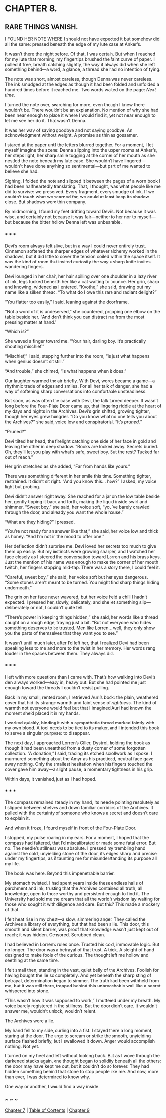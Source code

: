 # CHAPTER 8.

## RARE THINGS VANISH.


I FOUND HER NOTE WHERE I should not have expected it but somehow did all the same: pressed beneath the edge of my lute case at Anker’s.  

It wasn’t there the night before. Of that, I was certain. But when I reached for my lute that morning, my fingertips brushed the faint curve of paper. I pulled it free, breath catching slightly, the way it always did when she left something behind—a word, a glance, a thread she had no intention of tying.  

The note was short, almost careless, though Denna was never careless. The ink smudged at the edges as though it had been folded and unfolded a hundred times before it reached me. Two words waited on the page: *Next time.*  

I turned the note over, searching for more, even though I knew there wouldn’t be. There wouldn’t be an explanation. No mention of why she had been near enough to place it where I would find it, yet not near enough to let me see her do it. That wasn’t Denna.  

It was her way of saying goodbye and not saying goodbye. An acknowledgment without weight. A promise as thin as gossamer.  

I stared at the paper until the letters blurred together. For a moment, I let myself imagine the scene: Denna slipping into the upper rooms at Anker’s, her steps light, her sharp smile tugging at the corner of her mouth as she nestled the note beneath my lute case. She wouldn’t have lingered—wouldn't have done anything so sentimental—but part of me wanted to believe she had.  

Sighing, I folded the note and slipped it between the pages of a worn book I had been halfheartedly translating. That, I thought, was what people like me did to survive: we preserved. Every fragment, every smudge of ink. If we couldn’t touch what we yearned for, we could at least keep its shadow close. But shadows were thin company.

By midmorning, I found my feet drifting toward Devi’s. Not because it was wise, and certainly not because it was fair—neither to her nor to myself—but because the bitter hollow Denna left was unbearable.  

### * * *

Devi’s room always felt alive, but in a way I could never entirely trust. Cinnamon softened the sharper edges of whatever alchemy worked in the shadows, but it did little to cover the tension coiled within the space itself. It was the kind of room that invited curiosity the way a sharp knife invites wandering fingers.  

Devi lounged in her chair, her hair spilling over one shoulder in a lazy river of ink, legs tucked beneath her like a cat waiting to pounce. Her grin, sharp and knowing, widened as I entered. “Kvothe,” she said, drawing out my name like a silken thread. “To what do I owe this rare and radiant delight?”  

“You flatter too easily,” I said, leaning against the doorframe.  

“Not a word of it is undeserved,” she countered, propping one elbow on the table beside her. “And don’t think you can distract me from the most pressing matter at hand.”  

“Which is?”  

She waved a finger toward me. “Your hair, darling boy. It’s practically shouting mischief.”  

“Mischief,” I said, stepping further into the room, “is just what happens when genius doesn’t sit still.”  

“And trouble,” she chimed, “is what happens when it does.”  

Our laughter warmed the air briefly. With Devi, words became a game—a rhythmic trade of edges and smiles. For all her talk of danger, she had a way of softening sharp conversations into comfortable unsteadiness.  

But soon, as was often the case with Devi, the talk turned deeper. It wasn’t long before the Four-Plate Door came up, that lingering riddle at the heart of my days and nights in the Archives. Devi’s grin shifted, growing tighter, though her eyes grew hungrier. “Do you know what no one tells you about the Archives?” she said, voice low and conspiratorial. “It’s *pruned.*”  

“Pruned?”  

Devi tilted her head, the firelight catching one side of her face in gold and leaving the other in deep shadow. “Books are locked away. Secrets buried. Oh, they’ll let you play with what’s safe, sweet boy. But the rest? Tucked far out of reach.”  

Her grin stretched as she added, “Far from hands like yours.”  

There was something different in her smile this time. Something tighter, restrained. It didn’t sit right. “And you know this… how?” I asked, my voice light but probing.  

Devi didn’t answer right away. She reached for a jar on the low table beside her, gently tipping it back and forth, making the liquid inside swirl and shimmer. “Sweet boy,” she said, her voice soft, “you’ve barely crawled through the door, and already you want the whole house.”  

“What are they hiding?” I pressed.  

“You’re not ready for an answer like that,” she said, her voice low and thick as honey. “And I’m not in the mood to offer one.”  

Her deflection didn’t surprise me. Devi loved her secrets too much to give them up easily. But my instincts were growing sharper, and I watched her face closely as I steered the conversation toward Lorren and his brass keys. Just the mention of his name was enough to make the corner of her mouth twitch, her fingers stopping mid-tap. There was a story there, I could feel it.  

“Careful, sweet boy,” she said, her voice soft but her eyes dangerous. “Some stones aren’t meant to be turned. You might find sharp things hiding underneath.”  

The grin on her face never wavered, but her voice held a chill I hadn’t expected. I pressed her, slowly, delicately, and she let something slip—deliberately or not, I couldn’t quite tell.  

“There’s power in keeping things hidden,” she said, her words like a thread caught on a rough edge, fraying just a bit. “But not everyone who hides something deserves to be trusted. Men like Lorren... well, they only show you the parts of themselves that they want you to see.”  

It wasn’t until much later, after I’d left her, that I realized Devi had been speaking less to me and more to the twist in her memory. Her words rang louder in the spaces between them. They always did.  

### * * *

I left with more questions than I came with. That’s how walking into Devi’s den always worked—easy in, heavy out. But she had pointed me just enough toward the threads I couldn’t resist pulling.  

Back in my small, rented room, I retrieved Auri’s book: the plain, weathered cover that hid its strange warmth and faint sense of *rightness.* The kind of warmth not everyone would feel but that I imagined Auri had known the moment she’d placed it in my hands.  

I worked quickly, binding it with a sympathetic thread marked faintly with my own blood. A tool needs to be tied to its maker, and I intended this book to serve a singular purpose: to disappear.  

The next day, I approached Lorren’s Giller, Dystrol, holding the book as though it had been unearthed from a dusty corner of some forgotten collection. “A donation,” I said, tracing its etched scrollwork as I spoke. I murmured something about the Amyr as his practiced, neutral face gave away nothing. Only the smallest hesitation when his fingers touched the cover gave him away—a slight pause, a momentary tightness in his grip.  

Within days, it vanished, just as I had hoped.  

### * * *

The compass remained steady in my hand, its needle pointing resolutely as I slipped between shelves and down familiar corridors of the Archives. It pulled with the certainty of someone who knows a secret and doesn’t care to explain it.

And when it froze, I found myself in front of the Four-Plate Door. 

I stopped, my pulse roaring in my ears. For a moment, I hoped that the compass had faltered, that I’d miscalibrated or made some fatal error. But no. The needle’s stillness was absolute. I pressed my trembling hand against the cold, unyielding stone of the door, its edges sharp and precise under my fingertips, as if taunting me for misunderstanding its purpose all my life.  

The book was here. Beyond this impenetrable barrier.  

My stomach twisted. I had spent years inside these endless halls of parchment and ink, trusting that the Archives contained all truth, all knowledge, open to those worthy and persistent enough to find it. The University had sold me the dream that all the world’s wisdom lay waiting for those who sought it with diligence and care. But this? This made a mockery of that.  

I felt heat rise in my chest—a slow, simmering anger. They called the Archives a library of everything, but that had been a lie. This door, this smooth and silent barrier, was proof that knowledge wasn’t just kept out of reach; it was hidden. Censored. Scrubbed clean.  

I had believed in Lorren’s rules once. Trusted his cold, immovable logic. But no longer. The door was a betrayal of that trust. A trick. A sleight of hand designed to make fools of the curious. The thought left me hollow and seething at the same time.  

I felt small then, standing in the vast, quiet belly of the Archives. Foolish for having bought the lie so completely. And yet beneath the sharp sting of betrayal, determination began to simmer. The truth had been withheld from me, but it was still there, trapped behind this unbreachable wall like a secret whispered into stone.  

“This wasn’t how it was supposed to work,” I muttered under my breath. My voice barely registered in the stillness. But the door didn’t care. It wouldn’t answer me, wouldn’t unlock, wouldn’t relent.  

The Archives were a lie.  

My hand fell to my side, curling into a fist. I stayed there a long moment, staring at the door. The urge to scream or strike the smooth, unyielding surface flashed briefly, but I swallowed it down. Anger would accomplish nothing. Not yet.  

I turned on my heel and left without looking back. But as I wove through the darkened stacks again, one thought began to solidify beneath all the others: the door may have kept me out, but it couldn’t do so forever. They had hidden something behind that stone to stop people like me. And now, more than ever, I was determined to know why.  

One way or another, I would find a way inside.  

### ~ ~ ~

[Chapter 7](CHAPTER_07.md) | [Table of Contents](Table_of_Contents.md) | [Chapter 9](CHAPTER_09.md)
